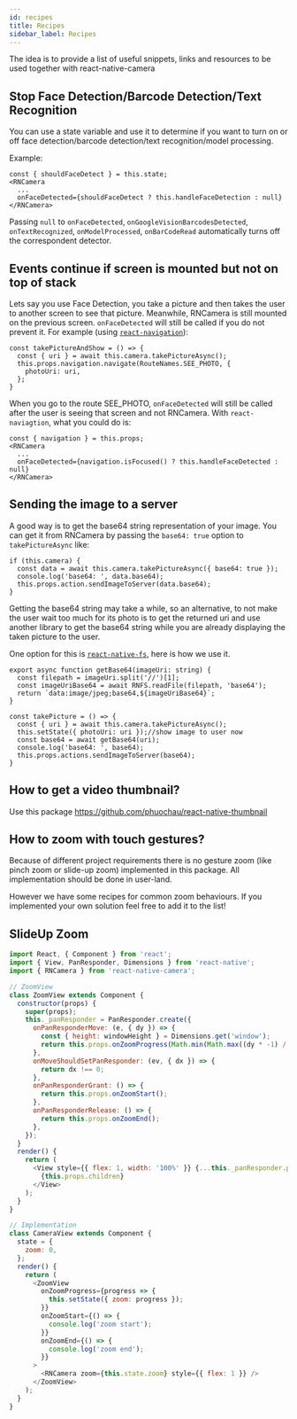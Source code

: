 ```yaml
---
id: recipes
title: Recipes
sidebar_label: Recipes
---
```


The idea is to provide a list of useful snippets, links and resources to be used together with react-native-camera

## Stop Face Detection/Barcode Detection/Text Recognition

You can use a state variable and use it to determine if you want to turn on or off face detection/barcode detection/text recognition/model processing.

Example:

```
const { shouldFaceDetect } = this.state;
<RNCamera
  ...
  onFaceDetected={shouldFaceDetect ? this.handleFaceDetection : null}
</RNCamera>
```

Passing `null` to `onFaceDetected`, `onGoogleVisionBarcodesDetected`, `onTextRecognized`, `onModelProcessed`, `onBarCodeRead` automatically turns off the correspondent detector.

## Events continue if screen is mounted but not on top of stack

Lets say you use Face Detection, you take a picture and then takes the user to another screen to see that picture. Meanwhile, RNCamera is still mounted on the previous screen. `onFaceDetected` will still be called if you do not prevent it. For example (using [`react-navigation`](https://github.com/react-navigation/react-navigation)):

```
const takePictureAndShow = () => {
  const { uri } = await this.camera.takePictureAsync();
  this.props.navigation.navigate(RouteNames.SEE_PHOTO, {
    photoUri: uri,
  };
}
```

When you go to the route SEE_PHOTO, `onFaceDetected` will still be called after the user is seeing that screen and not RNCamera. With `react-naviagtion`, what you could do is:

```
const { navigation } = this.props;
<RNCamera
  ...
  onFaceDetected={navigation.isFocused() ? this.handleFaceDetected : null}
</RNCamera>
```

## Sending the image to a server

A good way is to get the base64 string representation of your image. You can get it from RNCamera by passing the `base64: true` option to `takePictureAsync` like:

```
if (this.camera) {
  const data = await this.camera.takePictureAsync({ base64: true });
  console.log('base64: ', data.base64);
  this.props.action.sendImageToServer(data.base64);
}
```

Getting the base64 string may take a while, so an alternative, to not make the user wait too much for its photo is to get the returned uri and use another library to get the base64 string while you are already displaying the taken picture to the user.

One option for this is [`react-native-fs`](https://github.com/itinance/react-native-fs), here is how we use it.

```
export async function getBase64(imageUri: string) {
  const filepath = imageUri.split('//')[1];
  const imageUriBase64 = await RNFS.readFile(filepath, 'base64');
  return `data:image/jpeg;base64,${imageUriBase64}`;
}

const takePicture = () => {
  const { uri } = await this.camera.takePictureAsync();
  this.setState({ photoUri: uri });//show image to user now
  const base64 = await getBase64(uri);
  console.log('base64: ', base64);
  this.props.actions.sendImageToServer(base64);
}
```

## How to get a video thumbnail?

Use this package https://github.com/phuochau/react-native-thumbnail

## How to zoom with touch gestures?

Because of different project requirements there is no gesture zoom (like pinch zoom or slide-up zoom) implemented in this package. All implementation should be done in user-land.

However we have some recipes for common zoom behaviours. If you implemented your own solution feel free to add it to the list!

## SlideUp Zoom

```js
import React, { Component } from 'react';
import { View, PanResponder, Dimensions } from 'react-native';
import { RNCamera } from 'react-native-camera';

// ZoomView
class ZoomView extends Component {
  constructor(props) {
    super(props);
    this._panResponder = PanResponder.create({
      onPanResponderMove: (e, { dy }) => {
        const { height: windowHeight } = Dimensions.get('window');
        return this.props.onZoomProgress(Math.min(Math.max((dy * -1) / windowHeight, 0), 0.5));
      },
      onMoveShouldSetPanResponder: (ev, { dx }) => {
        return dx !== 0;
      },
      onPanResponderGrant: () => {
        return this.props.onZoomStart();
      },
      onPanResponderRelease: () => {
        return this.props.onZoomEnd();
      },
    });
  }
  render() {
    return (
      <View style={{ flex: 1, width: '100%' }} {...this._panResponder.panHandlers}>
        {this.props.children}
      </View>
    );
  }
}

// Implementation
class CameraView extends Component {
  state = {
    zoom: 0,
  };
  render() {
    return (
      <ZoomView
        onZoomProgress={progress => {
          this.setState({ zoom: progress });
        }}
        onZoomStart={() => {
          console.log('zoom start');
        }}
        onZoomEnd={() => {
          console.log('zoom end');
        }}
      >
        <RNCamera zoom={this.state.zoom} style={{ flex: 1 }} />
      </ZoomView>
    );
  }
}
```
